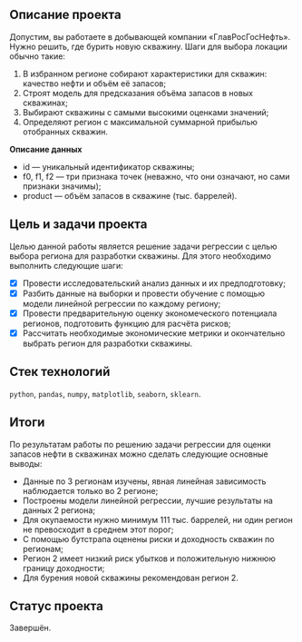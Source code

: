 ## Описание проекта

Допустим, вы работаете в добывающей компании «ГлавРосГосНефть». Нужно решить, где бурить новую скважину. 
Шаги для выбора локации обычно такие:

1. В избранном регионе собирают характеристики для скважин: качество нефти и объём её запасов;
2. Строят модель для предсказания объёма запасов в новых скважинах;
3. Выбирают скважины с самыми высокими оценками значений;
4. Определяют регион с максимальной суммарной прибылью отобранных скважин.

**Описание данных**

- id — уникальный идентификатор скважины;
- f0, f1, f2 — три признака точек (неважно, что они означают, но сами признаки значимы);
- product — объём запасов в скважине (тыс. баррелей).

## Цель и задачи проекта

Целью данной работы является решение задачи регрессии с целью выбора региона для разработки скважины.
Для этого необходимо выполнить следующие шаги:

- [x] Провести исследовательский анализ данных и их предподготовку;
- [x] Разбить данные на выборки и провести обучение с помощью модели линейной регрессии по каждому региону;
- [x] Провести предварительную оценку экономеческого потенциала регионов, подготовить функцию для расчёта рисков;
- [x] Рассчитать необходимые экономические метрики и окончательно выбрать регион для разработки скважины.

## Стек технологий

`python`, `pandas`, `numpy`, `matplotlib`, `seaborn`, `sklearn`.

## Итоги

По результатам работы по решению задачи регрессии для оценки запасов нефти в скважинах можно сделать следующие основные выводы:

- Данные по 3 регионам изучены, явная линейная зависимость наблюдается только во 2 регионе;
- Построены модели линейной регрессии, лучшие результаты на данных 2 региона;
- Для окупаемости нужно минимум 111 тыс. баррелей, ни один регион не превосходит в среднем этот порог;
- С помощью бутстрапа оценены риски и доходность скважин по регионам;
- Регион 2 имеет низкий риск убытков и положительную нижнюю границу доходности;
- Для бурения новой скважины рекомендован регион 2.

## Статус проекта

Завершён.
